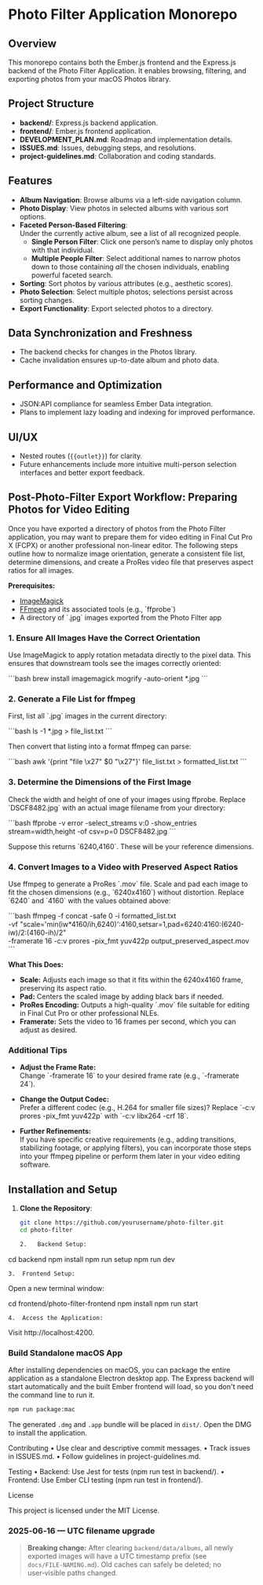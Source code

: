 # Photo Filter Application Monorepo

## Overview

This monorepo contains both the Ember.js frontend and the Express.js backend of the Photo Filter Application. It enables browsing, filtering, and exporting photos from your macOS Photos library.

## Project Structure

- **backend/**: Express.js backend application.
- **frontend/**: Ember.js frontend application.
- **DEVELOPMENT_PLAN.md**: Roadmap and implementation details.
- **ISSUES.md**: Issues, debugging steps, and resolutions.
- **project-guidelines.md**: Collaboration and coding standards.

## Features

- **Album Navigation**: Browse albums via a left-side navigation column.
- **Photo Display**: View photos in selected albums with various sort options.
- **Faceted Person-Based Filtering**:  
  Under the currently active album, see a list of all recognized people.
  - **Single Person Filter**: Click one person’s name to display only photos with that individual.
  - **Multiple People Filter**: Select additional names to narrow photos down to those containing _all_ the chosen individuals, enabling powerful faceted search.
- **Sorting**: Sort photos by various attributes (e.g., aesthetic scores).
- **Photo Selection**: Select multiple photos; selections persist across sorting changes.
- **Export Functionality**: Export selected photos to a directory.

## Data Synchronization and Freshness

- The backend checks for changes in the Photos library.
- Cache invalidation ensures up-to-date album and photo data.

## Performance and Optimization

- JSON:API compliance for seamless Ember Data integration.
- Plans to implement lazy loading and indexing for improved performance.

## UI/UX

- Nested routes (`{{outlet}}`) for clarity.
- Future enhancements include more intuitive multi-person selection interfaces and better export feedback.

## Post-Photo-Filter Export Workflow: Preparing Photos for Video Editing

Once you have exported a directory of photos from the Photo Filter application, you may want to prepare them for video editing in Final Cut Pro X (FCPX) or another professional non-linear editor. The following steps outline how to normalize image orientation, generate a consistent file list, determine dimensions, and create a ProRes video file that preserves aspect ratios for all images.

**Prerequisites:**

- [ImageMagick](https://imagemagick.org/index.php)
- [FFmpeg](https://ffmpeg.org/) and its associated tools (e.g., \`ffprobe\`)
- A directory of \`.jpg\` images exported from the Photo Filter app

### 1. Ensure All Images Have the Correct Orientation

Use ImageMagick to apply rotation metadata directly to the pixel data. This ensures that downstream tools see the images correctly oriented:

\`\`\`bash
brew install imagemagick
mogrify -auto-orient \*.jpg
\`\`\`

### 2. Generate a File List for ffmpeg

First, list all \`.jpg\` images in the current directory:

\`\`\`bash
ls -1 \*.jpg > file_list.txt
\`\`\`

Then convert that listing into a format ffmpeg can parse:

\`\`\`bash
awk '{print "file \x27" $0 "\x27"}' file_list.txt > formatted_list.txt
\`\`\`

### 3. Determine the Dimensions of the First Image

Check the width and height of one of your images using ffprobe. Replace \`DSCF8482.jpg\` with an actual image filename from your directory:

\`\`\`bash
ffprobe -v error -select_streams v:0 -show_entries stream=width,height -of csv=p=0 DSCF8482.jpg
\`\`\`

Suppose this returns \`6240,4160\`. These will be your reference dimensions.

### 4. Convert Images to a Video with Preserved Aspect Ratios

Use ffmpeg to generate a ProRes \`.mov\` file. Scale and pad each image to fit the chosen dimensions (e.g., \`6240x4160\`) without distortion. Replace \`6240\` and \`4160\` with the values obtained above:

\`\`\`bash
ffmpeg -f concat -safe 0 -i formatted_list.txt \
-vf "scale='min(iw\*4160/ih,6240)':4160,setsar=1,pad=6240:4160:(6240-iw)/2:(4160-ih)/2" \
-framerate 16 -c:v prores -pix_fmt yuv422p output_preserved_aspect.mov
\`\`\`

**What This Does:**

- **Scale:** Adjusts each image so that it fits within the 6240x4160 frame, preserving its aspect ratio.
- **Pad:** Centers the scaled image by adding black bars if needed.
- **ProRes Encoding:** Outputs a high-quality \`.mov\` file suitable for editing in Final Cut Pro or other professional NLEs.
- **Framerate:** Sets the video to 16 frames per second, which you can adjust as desired.

### Additional Tips

- **Adjust the Frame Rate:**  
  Change \`-framerate 16\` to your desired frame rate (e.g., \`-framerate 24\`).

- **Change the Output Codec:**  
  Prefer a different codec (e.g., H.264 for smaller file sizes)? Replace \`-c:v prores -pix_fmt yuv422p\` with \`-c:v libx264 -crf 18\`.

- **Further Refinements:**  
  If you have specific creative requirements (e.g., adding transitions, stabilizing footage, or applying filters), you can incorporate those steps into your ffmpeg pipeline or perform them later in your video editing software.

## Installation and Setup

1. **Clone the Repository**:

   ```bash
   git clone https://github.com/yourusername/photo-filter.git
   cd photo-filter

   2.	Backend Setup:
   ```

cd backend
npm install
npm run setup
npm run dev

    3.	Frontend Setup:

Open a new terminal window:

cd frontend/photo-filter-frontend
npm install
npm run start

    4.	Access the Application:

Visit http://localhost:4200.

### Build Standalone macOS App

After installing dependencies on macOS, you can package the entire application
as a standalone Electron desktop app. The Express backend will start
automatically and the built Ember frontend will load, so you don't need the
command line to run it.

```bash
npm run package:mac
```

The generated `.dmg` and `.app` bundle will be placed in `dist/`. Open the DMG
to install the application.

Contributing
• Use clear and descriptive commit messages.
• Track issues in ISSUES.md.
• Follow guidelines in project-guidelines.md.

Testing
• Backend: Use Jest for tests (npm run test in backend/).
• Frontend: Use Ember CLI testing (npm run test in frontend/).

License

This project is licensed under the MIT License.

### 2025‑06‑16 — UTC filename upgrade

> **Breaking change:** After clearing `backend/data/albums`, all newly exported
> images will have a UTC timestamp prefix (see `docs/FILE‑NAMING.md`).
> Old caches can safely be deleted; no user‑visible paths changed.
